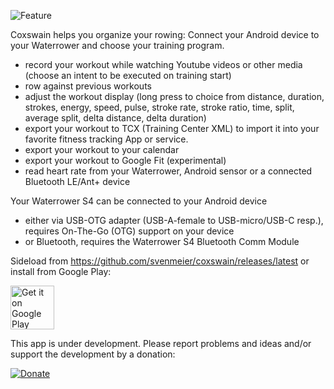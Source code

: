 ![Feature](/doc/google-play/feature.png?raw)

Coxswain helps you organize your rowing: Connect your Android device to your Waterrower and choose your training program. 

- record your workout while watching Youtube videos or other media (choose an intent to be executed on training start)
- row against previous workouts
- adjust the workout display (long press to choice from distance, duration, strokes, energy, speed, pulse, stroke rate, stroke ratio, time, split, average split, delta distance, delta duration)
- export your workout to TCX (Training Center XML) to import it into your favorite fitness tracking App or service.
- export your workout to your calendar
- export your workout to Google Fit (experimental)
- read heart rate from your Waterrower, Android sensor or a connected Bluetooth LE/Ant+ device

Your Waterrower S4 can be connected to your Android device
- either via USB-OTG adapter (USB-A-female to USB-micro/USB-C resp.), requires On-The-Go (OTG) support on your device
- or Bluetooth, requires the Waterrower S4 Bluetooth Comm Module 

Sideload from https://github.com/svenmeier/coxswain/releases/latest or install from Google Play:

[<img alt="Get it on Google Play" height="70" src="https://play.google.com/intl/en_us/badges/images/generic/en-play-badge.png" />](http://play.google.com/store/apps/details?id=svenmeier.coxswain)

This app is under development. Please report problems and ideas and/or support the development by a donation:

[<img alt="Donate" src="https://www.paypalobjects.com/en_US/DE/i/btn/btn_donateCC_LG.gif" />](https://www.paypal.com/cgi-bin/webscr?cmd=_s-xclick&hosted_button_id=CC3QC76CKCCRY)
